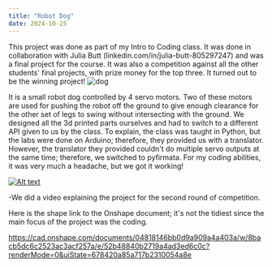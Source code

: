 ```yaml
---
title: "Robot Dog"
date: 2024-10-25
---
```

This project was done as part of my Intro to Coding class. It was done in collaboration with Julia Butt (linkedin.com/in/julia-butt-805297247) and was a final project for the course. It was also a competition against all the other students' final projects, with prize money for the top three. It turned out to be the winning project!
![dog](https://github.com/user-attachments/assets/ef0ed1aa-4cba-4bbd-9cb6-a14c581430e2)

It is a small robot dog controlled by 4 servo motors. Two of these motors are used for pushing the robot off the ground to give enough clearance for the other set of legs to swing without intersecting with the ground. We designed all the 3d printed parts ourselves and had to switch to a different API given to us by the class. To explain, the class was taught in Python, but the labs were done on Arduino; therefore, they provided us with a translator. However, the translator they provided couldn't do multiple servo outputs at the same time; therefore, we switched to pyfirmata. For my coding abilities, it was very much a headache, but we got it working! 

[![Alt text](https://img.youtube.com/vi/GlCDJEZUUvM/0.jpg)](https://www.youtube.com/watch?v=GlCDJEZUUvM)

-We did a video explaining the project for the second round of competition.

Here is the shape link to the Onshape document; it's not the tidiest since the main focus of the project was the coding. 

https://cad.onshape.com/documents/04818146bb0d9a909a4a403a/w/8bacb5dc6c2523ac3acf257a/e/52b48840b2719a4ad3ed6c0c?renderMode=0&uiState=678420a85a717b2310054a8e
